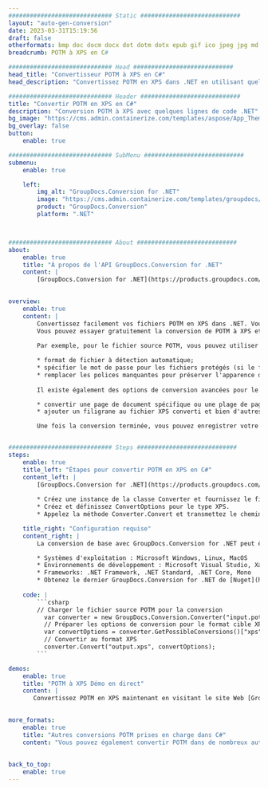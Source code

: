 ```yaml
---
############################# Static ############################
layout: "auto-gen-conversion"
date: 2023-03-31T15:19:56
draft: false
otherformats: bmp doc docm docx dot dotm dotx epub gif ico jpeg jpg md odt ott pdf png psd rtf tex tif tiff txt xps
breadcrumb: POTM à XPS en C#

############################# Head ############################
head_title: "Convertisseur POTM à XPS en C#"
head_description: "Convertissez POTM en XPS dans .NET en utilisant quelques lignes de code. Utilisez l'API de conversion de documents GroupDocs pour convertir plus de 160 formats de fichiers."

############################# Header ############################
title: "Convertir POTM en XPS en C#"
description: "Conversion POTM à XPS avec quelques lignes de code .NET"
bg_image: "https://cms.admin.containerize.com/templates/aspose/App_Themes/V3/images/bg/header1.png"
bg_overlay: false
button:
    enable: true

############################# SubMenu ############################
submenu:
    enable: true

    left:
        img_alt: "GroupDocs.Conversion for .NET"
        image: "https://cms.admin.containerize.com/templates/groupdocs/images/product-logos/90x90-noborder/groupdocs-conversion-net.png"
        product: "GroupDocs.Conversion"
        platform: ".NET"



############################# About ############################
about:
    enable: true
    title: "À propos de l'API GroupDocs.Conversion for .NET"
    content: |
        [GroupDocs.Conversion for .NET](https://products.groupdocs.com/conversion/net/) peut être utilisé pour convertir Microsoft Word, Excel, PowerPoint, PDF, Visio et d'autres formats. GroupDocs.Conversion est une API autonome adaptée aux systèmes back-end et internes nécessitant des performances élevées. Il ne dépend d'aucun logiciel tel que Microsoft ou Open Office.
    

overview:
    enable: true
    content: |
        Convertissez facilement vos fichiers POTM en XPS dans .NET. Vous pouvez utiliser seulement quelques lignes de code C# dans n'importe quelle plate-forme de votre choix comme - Windows, Linux, macOS.
        Vous pouvez essayer gratuitement la conversion de POTM à XPS et évaluer la qualité des résultats de conversion. En plus des scénarios de conversion de fichiers simples, vous pouvez essayer des options plus avancées pour charger le fichier source POTM et pour enregistrer le résultat de sortie XPS. 
        
        Par exemple, pour le fichier source POTM, vous pouvez utiliser les options de chargement suivantes :

        * format de fichier à détection automatique;
        * spécifier le mot de passe pour les fichiers protégés (si le format de fichier le prend en charge);
        * remplacer les polices manquantes pour préserver l'apparence du document.
        
        Il existe également des options de conversion avancées pour le fichier XPS :

        * convertir une page de document spécifique ou une plage de pages;
        * ajouter un filigrane au fichier XPS converti et bien d'autres.

        Une fois la conversion terminée, vous pouvez enregistrer votre fichier XPS dans le chemin du fichier local ou dans tout stockage tiers tel que FTP, Amazon S3, Google Drive, Dropbox, etc. Veuillez noter - pour convertir POTM en XPS aucun logiciel supplémentaire n'est nécessaire - comme MS Office, Open Office, Adobe Acrobat Reader, etc.


############################# Steps ############################
steps:
    enable: true
    title_left: "Étapes pour convertir POTM en XPS en C#"
    content_left: |
        [GroupDocs.Conversion for .NET](https://products.groupdocs.com/conversion/net/) permet aux développeurs de convertir facilement un fichier POTM en XPS avec quelques lignes de code.
        
        * Créez une instance de la classe Converter et fournissez le fichier POTM avec le chemin complet
        * Créez et définissez ConvertOptions pour le type XPS.
        * Appelez la méthode Converter.Convert et transmettez le chemin complet et le format (XPS) en tant que paramètre

    title_right: "Configuration requise"
    content_right: |
        La conversion de base avec GroupDocs.Conversion for .NET peut être effectuée en quelques étapes simples. Nos API sont prises en charge sur toutes les principales plates-formes et systèmes d'exploitation. Avant d'exécuter le code ci-dessous, assurez-vous que les prérequis suivants sont installés sur votre système.

        * Systèmes d'exploitation : Microsoft Windows, Linux, MacOS
        * Environnements de développement : Microsoft Visual Studio, Xamarin, MonoDevelop
        * Frameworks: .NET Framework, .NET Standard, .NET Core, Mono
        * Obtenez le dernier GroupDocs.Conversion for .NET de [Nuget](https://www.nuget.org/packages/groupdocs.conversion)
         
    code: |
        ```csharp    
        // Charger le fichier source POTM pour la conversion
          var converter = new GroupDocs.Conversion.Converter("input.potm");
          // Préparer les options de conversion pour le format cible XPS
          var convertOptions = converter.GetPossibleConversions()["xps"].ConvertOptions;
          // Convertir au format XPS
          converter.Convert("output.xps", convertOptions);
        ```

demos:
    enable: true
    title: "POTM à XPS Démo en direct"
    content: |
       Convertissez POTM en XPS maintenant en visitant le site Web [GroupDocs.Conversion App](https://products.groupdocs.app/conversion/family). La démo en ligne présente les avantages suivants
          

more_formats:
    enable: true
    title: "Autres conversions POTM prises en charge dans C#"
    content: "Vous pouvez également convertir POTM dans de nombreux autres formats de fichiers. Veuillez consulter la liste ci-dessous."
       
       
back_to_top:
    enable: true
---
```


